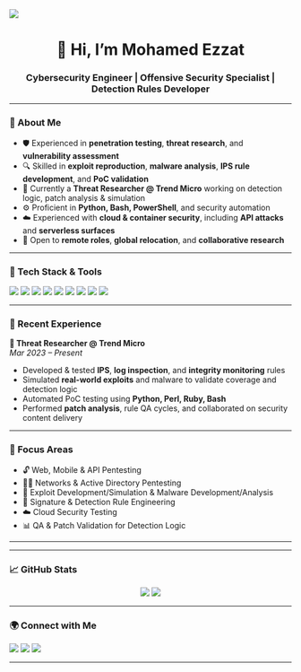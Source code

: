 <!-- Animated Banner -->
<img src="https://readme-typing-svg.herokuapp.com?center=true&vCenter=true&multiline=true&width=600&lines=Cybersecurity+Engineer;Threat+Researcher;Red+Teamer;Malware+Analyst;Exploit+Developer;Let%E2%80%99s+Break+Stuff+Securely!+%F0%9F%92%A5" />


<h1 align="center">👋 Hi, I’m Mohamed Ezzat</h1>
<h3 align="center">Cybersecurity Engineer | Offensive Security Specialist | Detection Rules Developer</h3>

---

### 🧠 About Me

- 🛡️ Experienced in **penetration testing**, **threat research**, and **vulnerability assessment**
- 🔍 Skilled in **exploit reproduction**, **malware analysis**, **IPS rule development**, and **PoC validation**
- 🧪 Currently a **Threat Researcher @ Trend Micro** working on detection logic, patch analysis & simulation
- ⚙️ Proficient in **Python, Bash, PowerShell**, and security automation
- ☁️ Experienced with **cloud & container security**, including **API attacks** and **serverless surfaces**
- 💼 Open to **remote roles**, **global relocation**, and **collaborative research**

---

### 🧰 Tech Stack & Tools

<p align="left">
  <img src="https://img.shields.io/badge/Python-3776AB?style=flat&logo=python&logoColor=white" />
  <img src="https://img.shields.io/badge/Bash-121011?style=flat&logo=gnu-bash&logoColor=white" />
  <img src="https://img.shields.io/badge/PowerShell-5391FE?style=flat&logo=powershell&logoColor=white" />
  <img src="https://img.shields.io/badge/Metasploit-5e5e5e?style=flat&logo=metasploit&logoColor=white" />
  <img src="https://img.shields.io/badge/Burp%20Suite-ff6600?style=flat&logo=burpsuite&logoColor=white" />
  <img src="https://img.shields.io/badge/Nmap-0087d6?style=flat&logo=nmap&logoColor=white" />
  <img src="https://img.shields.io/badge/OWASP%20ZAP-1a1a1a?style=flat&logo=OWASP&logoColor=white" />
  <img src="https://img.shields.io/badge/Wireshark-1679A7?style=flat&logo=wireshark&logoColor=white" />
  <img src="https://img.shields.io/badge/VMware-607078?style=flat&logo=vmware&logoColor=white" />
</p>

---

### 🚀 Recent Experience

**🔬 Threat Researcher @ Trend Micro**  
_Mar 2023 – Present_
- Developed & tested **IPS**, **log inspection**, and **integrity monitoring** rules
- Simulated **real-world exploits** and malware to validate coverage and detection logic
- Automated PoC testing using **Python, Perl, Ruby, Bash**
- Performed **patch analysis**, rule QA cycles, and collaborated on security content delivery

---

### 🎯 Focus Areas

- 🔓 Web, Mobile & API Pentesting  
- 🕵️‍♂️ Networks & Active Directory Pentesting 
- 🧬 Exploit Development/Simulation & Malware Development/Analysis  
- 🔐 Signature & Detection Rule Engineering  
- ☁️ Cloud Security Testing  
- 📊 QA & Patch Validation for Detection Logic  

---

---

### 📈 GitHub Stats
<p align="center">
  <img src="https://github-readme-stats.vercel.app/api?username=mohamedezzat&show_icons=true&theme=radical" />
  <img src="https://github-readme-stats.vercel.app/api/top-langs/?username=mohamedezzat&layout=compact&theme=radical" />
</p>

---

### 🌍 Connect with Me

<p align="left">
  <a href="https://www.linkedin.com/in/mohamedaezzat" target="_blank"><img src="https://img.shields.io/badge/LinkedIn-blue?style=flat&logo=linkedin&logoColor=white" /></a>
  <a href="https://mohamedaezzat.github.io/resume/" target="_blank"><img src="https://img.shields.io/badge/My%20Resume-grey?style=flat&logo=read-the-docs&logoColor=white" /></a>
  <a href="mailto:mohamedahmedpk@gmail.com"><img src="https://img.shields.io/badge/Email-D14836?style=flat&logo=gmail&logoColor=white" /></a>
</p>

---
